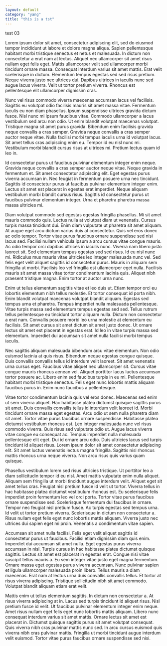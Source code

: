 ```yaml
---
layout: default
category: "yang"
title: "this is a tst"
---
```

test 03

Lorem ipsum dolor sit amet, consectetur adipiscing elit, sed do eiusmod tempor incididunt ut labore et dolore magna aliqua. Sapien pellentesque habitant morbi tristique senectus et netus et malesuada. In dictum non consectetur a erat nam at lectus. Aliquet nec ullamcorper sit amet risus nullam eget felis eget. Mattis ullamcorper velit sed ullamcorper morbi tincidunt ornare massa. Consequat interdum varius sit amet mattis. Erat velit scelerisque in dictum. Elementum tempus egestas sed sed risus pretium. Neque viverra justo nec ultrices dui. Dapibus ultrices in iaculis nunc sed augue lacus viverra. Velit ut tortor pretium viverra. Rhoncus est pellentesque elit ullamcorper dignissim cras.

Nunc vel risus commodo viverra maecenas accumsan lacus vel facilisis. Sagittis eu volutpat odio facilisis mauris sit amet massa vitae. Fermentum iaculis eu non diam phasellus. Ipsum suspendisse ultrices gravida dictum fusce. Nisl nunc mi ipsum faucibus vitae. Commodo ullamcorper a lacus vestibulum sed arcu non odio. Ut enim blandit volutpat maecenas volutpat. Tristique magna sit amet purus gravida. Bibendum enim facilisis gravida neque convallis a cras semper. Gravida neque convallis a cras semper auctor neque vitae. Nulla facilisi morbi tempus iaculis urna id volutpat lacus. Sit amet tellus cras adipiscing enim eu. Tempor id eu nisl nunc mi. Vestibulum morbi blandit cursus risus at ultrices mi. Pretium lectus quam id leo in.

Id consectetur purus ut faucibus pulvinar elementum integer enim neque. Gravida neque convallis a cras semper auctor neque vitae. Neque gravida in fermentum et. Sit amet consectetur adipiscing elit. Eget egestas purus viverra accumsan in. Nec feugiat in fermentum posuere urna nec tincidunt. Sagittis id consectetur purus ut faucibus pulvinar elementum integer enim. Lectus sit amet est placerat in egestas erat imperdiet. Neque aliquam vestibulum morbi blandit cursus risus. Sagittis id consectetur purus ut faucibus pulvinar elementum integer. Urna et pharetra pharetra massa massa ultricies mi.

Diam volutpat commodo sed egestas egestas fringilla phasellus. Mi sit amet mauris commodo quis. Lectus nulla at volutpat diam ut venenatis. Cursus turpis massa tincidunt dui. Enim diam vulputate ut pharetra sit amet aliquam. At augue eget arcu dictum varius duis at consectetur. Quis vel eros donec ac odio tempor. Tortor vitae purus faucibus ornare suspendisse sed nisi lacus sed. Facilisi nullam vehicula ipsum a arcu cursus vitae congue mauris. Ac odio tempor orci dapibus ultrices in iaculis nunc. Viverra nam libero justo laoreet sit. Sed elementum tempus egestas sed sed risus. Id eu nisl nunc mi. Ridiculus mus mauris vitae ultricies leo integer malesuada nunc vel. Sed felis eget velit aliquet sagittis id consectetur purus. Mauris in aliquam sem fringilla ut morbi. Facilisis leo vel fringilla est ullamcorper eget nulla. Facilisis mauris sit amet massa vitae tortor condimentum lacinia quis. Aliquet nibh praesent tristique magna. Enim tortor at auctor urna nunc.

Enim ut tellus elementum sagittis vitae et leo duis ut. Etiam tempor orci eu lobortis elementum nibh tellus molestie. Et tortor consequat id porta nibh. Enim blandit volutpat maecenas volutpat blandit aliquam. Egestas sed tempus urna et pharetra. Tempus imperdiet nulla malesuada pellentesque. Vitae turpis massa sed elementum tempus egestas sed sed. Tellus rutrum tellus pellentesque eu tincidunt tortor aliquam nulla. Dictum non consectetur a erat nam. Convallis posuere morbi leo urna molestie at elementum eu facilisis. Sit amet cursus sit amet dictum sit amet justo donec. Ut ornare lectus sit amet est placerat in egestas erat. Id leo in vitae turpis massa sed elementum. Imperdiet dui accumsan sit amet nulla facilisi morbi tempus iaculis.

Nec sagittis aliquam malesuada bibendum arcu vitae elementum. Non odio euismod lacinia at quis risus. Bibendum neque egestas congue quisque. Duis convallis convallis tellus id interdum velit laoreet. Sit amet venenatis urna cursus eget. Faucibus vitae aliquet nec ullamcorper sit. Cursus vitae congue mauris rhoncus aenean vel. Aliquet porttitor lacus luctus accumsan tortor posuere ac. Libero enim sed faucibus turpis in eu mi. Pellentesque habitant morbi tristique senectus. Felis eget nunc lobortis mattis aliquam faucibus purus in. Enim nunc faucibus a pellentesque.

Vitae tortor condimentum lacinia quis vel eros donec. Maecenas sed enim ut sem viverra aliquet. Hac habitasse platea dictumst quisque sagittis purus sit amet. Duis convallis convallis tellus id interdum velit laoreet id. Morbi tincidunt ornare massa eget egestas. Arcu odio ut sem nulla pharetra diam sit amet. Tortor vitae purus faucibus ornare suspendisse. Habitasse platea dictumst vestibulum rhoncus est. Leo integer malesuada nunc vel risus commodo viverra. Quis risus sed vulputate odio ut. Augue lacus viverra vitae congue eu consequat ac. Tempus imperdiet nulla malesuada pellentesque elit eget. Dui id ornare arcu odio. Duis ultricies lacus sed turpis tincidunt id aliquet risus. Lorem ipsum dolor sit amet consectetur adipiscing elit. Sit amet luctus venenatis lectus magna fringilla. Sagittis nisl rhoncus mattis rhoncus urna neque viverra. Non arcu risus quis varius quam quisque.

Phasellus vestibulum lorem sed risus ultricies tristique. Ut porttitor leo a diam sollicitudin tempor id eu nisl. Amet mattis vulputate enim nulla aliquet. Aliquam sem fringilla ut morbi tincidunt augue interdum velit. Aliquet eget sit amet tellus cras. Feugiat nisl pretium fusce id velit ut tortor. Viverra tellus in hac habitasse platea dictumst vestibulum rhoncus est. Eu scelerisque felis imperdiet proin fermentum leo vel orci porta. Tortor vitae purus faucibus ornare suspendisse sed. Scelerisque fermentum dui faucibus in ornare. Tempor nec feugiat nisl pretium fusce. Ac turpis egestas sed tempus urna. Id velit ut tortor pretium viverra. Scelerisque in dictum non consectetur a. Risus nullam eget felis eget nunc lobortis mattis aliquam. Viverra justo nec ultrices dui sapien eget mi proin. Venenatis a condimentum vitae sapien.

Accumsan sit amet nulla facilisi. Felis eget velit aliquet sagittis id consectetur purus ut faucibus. Facilisi etiam dignissim diam quis enim. Imperdiet dui accumsan sit amet nulla. Eget egestas purus viverra accumsan in nisl. Turpis cursus in hac habitasse platea dictumst quisque sagittis. Lectus sit amet est placerat in egestas erat. Congue nisi vitae suscipit tellus mauris a. Eu sem integer vitae justo eget magna fermentum. Ornare massa eget egestas purus viverra accumsan. Nunc pulvinar sapien et ligula ullamcorper malesuada proin libero. Tellus mauris a diam maecenas. Erat nam at lectus urna duis convallis convallis tellus. Et tortor at risus viverra adipiscing. Tristique sollicitudin nibh sit amet commodo. Volutpat blandit aliquam etiam erat velit.

Mattis enim ut tellus elementum sagittis. In dictum non consectetur a. At risus viverra adipiscing at in. Lacus sed turpis tincidunt id aliquet risus. Nisl pretium fusce id velit. Ut faucibus pulvinar elementum integer enim neque. Amet risus nullam eget felis eget nunc lobortis mattis aliquam. Libero nunc consequat interdum varius sit amet mattis. Ornare lectus sit amet est placerat in. Dictumst quisque sagittis purus sit amet volutpat consequat. Quis viverra nibh cras pulvinar mattis nunc sed. In arcu cursus euismod quis viverra nibh cras pulvinar mattis. Fringilla ut morbi tincidunt augue interdum velit euismod. Tortor vitae purus faucibus ornare suspendisse sed nisi.
